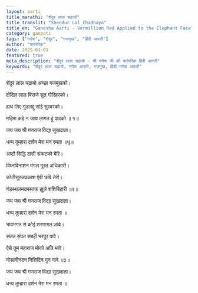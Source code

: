 ```yaml
---
layout: aarti
title_marathi: "शेंदुर लाल चढ़ायो"
title_translit: "Shendur Lal Chadhayo"
title_en: "Ganesha Aarti - Vermillion Red Applied to the Elephant Face"
category: ganpati
tags: ["गणेश", "शेंदुर", "गजमुख", "हिंदी आरती"]
author: "पारंपरिक"
date: 2025-01-01
featured: true
meta_description: "शेंदुर लाल चढ़ायो - श्री गणेश जी की पारंपरिक हिंदी आरती"
keywords: "शेंदुर लाल चढ़ायो, गणेश आरती, गजमुख, हिंदी गणेश आरती"
---
```


शेंदुर लाल चढ़ायो अच्छा गजमुखको।

दोंदिल लाल बिराजे सुत गौरिहरको।

हाथ लिए गुडलद्दु सांई सुरवरको।

महिमा कहे न जाय लागत हूं पादको ॥ १॥


जय जय श्री गणराज विद्या सुखदाता।

धन्य तुम्हारा दर्शन मेरा मन रमता ॥धृ॥


अष्टौ सिद्धि दासी संकटको बैरि।

विघ्नविनाशन मंगल मूरत अधिकारी।

कोटीसूरजप्रकाश ऐबी छबि तेरी।

गंडस्थलमदमस्तक झूले शशिबिहारी ॥२॥


जय जय श्री गणराज विद्या सुखदाता।

धन्य तुम्हारा दर्शन मेरा मन रमता ॥


भावभगत से कोई शरणागत आवे।

संतत संपत सबही भरपूर पावे।

ऐसे तुम महाराज मोको अति भावे।

गोसावीनंदन निशिदिन गुन गावे ॥३॥


जय जय श्री गणराज विद्या सुखदाता।

धन्य तुम्हारा दर्शन मेरा मन रमता ॥